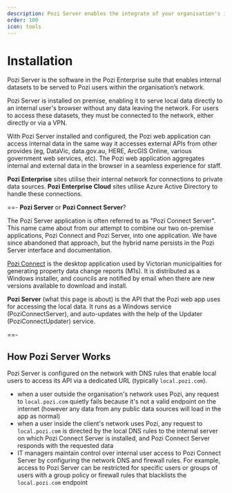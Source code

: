 ```yaml
---
description: Pozi Server enables the integrate of your organisation's internal data sources (spatial and non-spatial) with the Pozi app.
order: 100
icon: tools
---
```


# Installation

Pozi Server is the software in the Pozi Enterprise suite that enables internal datasets to be served to Pozi users within the organisation’s network.

Pozi Server is installed on premise, enabling it to serve local data directly to an internal user's browser without any data leaving the network. For users to access these datasets, they must be connected to the network, either directly or via a VPN.

With Pozi Server installed and configured, the Pozi web application can access internal data in the same way it accesses external APIs from other provides (eg, DataVic, data.gov.au, HERE, ArcGIS Online, various government web services, etc). The Pozi web application aggregates internal and external data in the browser in a seamless experience for staff.

**Pozi Enterprise** sites utilise their internal network for connections to private data sources. **Pozi Enterprise Cloud** sites utilise Azure Active Directory to handle these connections.

==- <b>Pozi Server</b> or <b>Pozi Connect Server</b>?

  The Pozi Server application is often referred to as "Pozi Connect Server". This name came about from our attempt to combine our two on-premise applications, Pozi Connect and Pozi Server, into one application. We have since abandoned that approach, but the hybrid name persists in the Pozi Server interface and documentation.

  [Pozi Connect](/pozi-connect/) is the desktop application used by Victorian municipalities for generating property data change reports (M1s). It is distributed as a Windows installer, and councils are notified by email when there are new versions available to download and install.

  <b>Pozi Server</b> (what this page is about) is the API that the Pozi web app uses for accessing the local data. It runs as a Windows service (PoziConnectServer), and auto-updates with the help of the Updater (PoziConnectUpdater) service.

==-

## How Pozi Server Works

Pozi Server is configured on the network with DNS rules that enable local users to access its API via a dedicated URL (typically `local.pozi.com`).

* when a user outside the organisation's network uses Pozi, any request to `local.pozi.com` quietly fails because it's not a valid endpoint on the internet (however any data from any public data sources will load in the app as normal)
* when a user inside the client's network uses Pozi, any request to `local.pozi.com` is directed by the local DNS rules to the internal server on which Pozi Connect Server is installed, and Pozi Connect Server responds with the requested data
* IT managers maintain control over internal user access to Pozi Connect Server by configuring the network DNS and firewall rules. For example, access to Pozi Server can be restricted for specific users or groups of users with a group policy or firewall rules that blacklists the `local.pozi.com` endpoint
